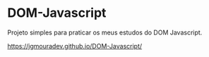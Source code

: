 # DOM-Javascript

Projeto simples para praticar os meus estudos do DOM Javascript.

https://jgmouradev.github.io/DOM-Javascript/
